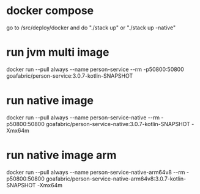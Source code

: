# docker compose
go to /src/deploy/docker and do "./stack up" or "./stack up -native"

# run jvm multi image
docker run --pull always --name person-service --rm -p50800:50800 goafabric/person-service:3.0.7-kotlin-SNAPSHOT

# run native image
docker run --pull always --name person-service-native --rm -p50800:50800 goafabric/person-service-native:3.0.7-kotlin-SNAPSHOT -Xmx64m

# run native image arm
docker run --pull always --name person-service-native-arm64v8 --rm -p50800:50800 goafabric/person-service-native-arm64v8:3.0.7-kotlin-SNAPSHOT -Xmx64m
